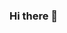 ### Hi there 👋

<!--
**lavinia06/lavinia06** is a ✨ _special_ ✨ repository because its `README.md` (this file) appears on your GitHub profile.

Here are some ideas to get you started:

- 🔭 I’m currently working on my bachelor's degree 
- 🌱 I’m currently learning Swift, Firebase

- 📫 How to reach me: https://www.linkedin.com/in/lavinia-ionel-21bb6a239?utm_source=share&utm_campaign=share_via&utm_content=profile&utm_medium=ios_app 


